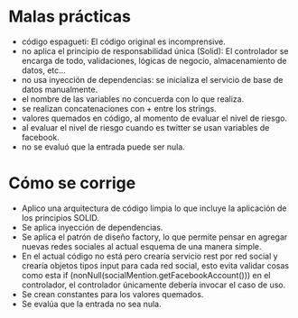 # Malas prácticas
* código espagueti: El código original es incomprensive.
* no aplica el principio de responsabilidad única (Solid): El controlador se encarga de todo, validaciones, lógicas de negocio, almacenamiento de datos, etc...
* no usa inyección de dependencias: se inicializa el servicio de base de datos manualmente.
* el nombre de las variables no concuerda con lo que realiza.
* se realizan concatenaciones con + entre los strings.
* valores quemados en código, al momento de evaluar el nivel de riesgo.
* al evaluar el nivel de riesgo cuando es twitter se usan variables de facebook.
* no se evaluó que la entrada puede ser nula.

# Cómo se corrige
* Aplico una arquitectura de código limpia lo que incluye la aplicación de los principios SOLID.
* Se aplica inyección de dependencias.
* Se aplica el patrón de diseño factory, lo que permite pensar en agregar nuevas redes sociales al actual esquema de una manera simple.
* En el actual código no está pero crearía servicio rest por red social y crearía objetos tipos input para cada red social, esto evita validar cosas como esta if (nonNull(socialMention.getFacebookAccount())) en el controlador, el controlador únicamente debería invocar el caso de uso.
* Se crean constantes para los valores quemados.
* Se evalúa que la entrada no sea nula.
